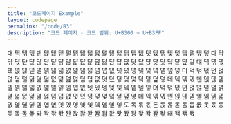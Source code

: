 ```yaml
---
title: "코드페이지 Example"
layout: codepage
permalink: "/code/B3"
description: "코드 페이지 - 코드 범위: U+B300 ~ U+B3FF"
---
```


<span class="character">대</span>
<span class="character">댁</span>
<span class="character">댂</span>
<span class="character">댃</span>
<span class="character">댄</span>
<span class="character">댅</span>
<span class="character">댆</span>
<span class="character">댇</span>
<span class="character">댈</span>
<span class="character">댉</span>
<span class="character">댊</span>
<span class="character">댋</span>
<span class="character">댌</span>
<span class="character">댍</span>
<span class="character">댎</span>
<span class="character">댏</span>
<span class="character">댐</span>
<span class="character">댑</span>
<span class="character">댒</span>
<span class="character">댓</span>
<span class="character">댔</span>
<span class="character">댕</span>
<span class="character">댖</span>
<span class="character">댗</span>
<span class="character">댘</span>
<span class="character">댙</span>
<span class="character">댚</span>
<span class="character">댛</span>
<span class="character">댜</span>
<span class="character">댝</span>
<span class="character">댞</span>
<span class="character">댟</span>
<span class="character">댠</span>
<span class="character">댡</span>
<span class="character">댢</span>
<span class="character">댣</span>
<span class="character">댤</span>
<span class="character">댥</span>
<span class="character">댦</span>
<span class="character">댧</span>
<span class="character">댨</span>
<span class="character">댩</span>
<span class="character">댪</span>
<span class="character">댫</span>
<span class="character">댬</span>
<span class="character">댭</span>
<span class="character">댮</span>
<span class="character">댯</span>
<span class="character">댰</span>
<span class="character">댱</span>
<span class="character">댲</span>
<span class="character">댳</span>
<span class="character">댴</span>
<span class="character">댵</span>
<span class="character">댶</span>
<span class="character">댷</span>
<span class="character">댸</span>
<span class="character">댹</span>
<span class="character">댺</span>
<span class="character">댻</span>
<span class="character">댼</span>
<span class="character">댽</span>
<span class="character">댾</span>
<span class="character">댿</span>
<span class="character">덀</span>
<span class="character">덁</span>
<span class="character">덂</span>
<span class="character">덃</span>
<span class="character">덄</span>
<span class="character">덅</span>
<span class="character">덆</span>
<span class="character">덇</span>
<span class="character">덈</span>
<span class="character">덉</span>
<span class="character">덊</span>
<span class="character">덋</span>
<span class="character">덌</span>
<span class="character">덍</span>
<span class="character">덎</span>
<span class="character">덏</span>
<span class="character">덐</span>
<span class="character">덑</span>
<span class="character">덒</span>
<span class="character">덓</span>
<span class="character">더</span>
<span class="character">덕</span>
<span class="character">덖</span>
<span class="character">덗</span>
<span class="character">던</span>
<span class="character">덙</span>
<span class="character">덚</span>
<span class="character">덛</span>
<span class="character">덜</span>
<span class="character">덝</span>
<span class="character">덞</span>
<span class="character">덟</span>
<span class="character">덠</span>
<span class="character">덡</span>
<span class="character">덢</span>
<span class="character">덣</span>
<span class="character">덤</span>
<span class="character">덥</span>
<span class="character">덦</span>
<span class="character">덧</span>
<span class="character">덨</span>
<span class="character">덩</span>
<span class="character">덪</span>
<span class="character">덫</span>
<span class="character">덬</span>
<span class="character">덭</span>
<span class="character">덮</span>
<span class="character">덯</span>
<span class="character">데</span>
<span class="character">덱</span>
<span class="character">덲</span>
<span class="character">덳</span>
<span class="character">덴</span>
<span class="character">덵</span>
<span class="character">덶</span>
<span class="character">덷</span>
<span class="character">델</span>
<span class="character">덹</span>
<span class="character">덺</span>
<span class="character">덻</span>
<span class="character">덼</span>
<span class="character">덽</span>
<span class="character">덾</span>
<span class="character">덿</span>
<span class="character">뎀</span>
<span class="character">뎁</span>
<span class="character">뎂</span>
<span class="character">뎃</span>
<span class="character">뎄</span>
<span class="character">뎅</span>
<span class="character">뎆</span>
<span class="character">뎇</span>
<span class="character">뎈</span>
<span class="character">뎉</span>
<span class="character">뎊</span>
<span class="character">뎋</span>
<span class="character">뎌</span>
<span class="character">뎍</span>
<span class="character">뎎</span>
<span class="character">뎏</span>
<span class="character">뎐</span>
<span class="character">뎑</span>
<span class="character">뎒</span>
<span class="character">뎓</span>
<span class="character">뎔</span>
<span class="character">뎕</span>
<span class="character">뎖</span>
<span class="character">뎗</span>
<span class="character">뎘</span>
<span class="character">뎙</span>
<span class="character">뎚</span>
<span class="character">뎛</span>
<span class="character">뎜</span>
<span class="character">뎝</span>
<span class="character">뎞</span>
<span class="character">뎟</span>
<span class="character">뎠</span>
<span class="character">뎡</span>
<span class="character">뎢</span>
<span class="character">뎣</span>
<span class="character">뎤</span>
<span class="character">뎥</span>
<span class="character">뎦</span>
<span class="character">뎧</span>
<span class="character">뎨</span>
<span class="character">뎩</span>
<span class="character">뎪</span>
<span class="character">뎫</span>
<span class="character">뎬</span>
<span class="character">뎭</span>
<span class="character">뎮</span>
<span class="character">뎯</span>
<span class="character">뎰</span>
<span class="character">뎱</span>
<span class="character">뎲</span>
<span class="character">뎳</span>
<span class="character">뎴</span>
<span class="character">뎵</span>
<span class="character">뎶</span>
<span class="character">뎷</span>
<span class="character">뎸</span>
<span class="character">뎹</span>
<span class="character">뎺</span>
<span class="character">뎻</span>
<span class="character">뎼</span>
<span class="character">뎽</span>
<span class="character">뎾</span>
<span class="character">뎿</span>
<span class="character">돀</span>
<span class="character">돁</span>
<span class="character">돂</span>
<span class="character">돃</span>
<span class="character">도</span>
<span class="character">독</span>
<span class="character">돆</span>
<span class="character">돇</span>
<span class="character">돈</span>
<span class="character">돉</span>
<span class="character">돊</span>
<span class="character">돋</span>
<span class="code tofu"></span>
<span class="code tofu"></span>
<span class="code tofu"></span>
<span class="code tofu"></span>
<span class="code tofu"></span>
<span class="code tofu"></span>
<span class="code tofu"></span>
<span class="code tofu"></span>
<span class="character">돔</span>
<span class="character">돕</span>
<span class="character">돖</span>
<span class="character">돗</span>
<span class="character">돘</span>
<span class="character">동</span>
<span class="character">돚</span>
<span class="code tofu"></span>
<span class="character">돜</span>
<span class="code tofu"></span>
<span class="character">돞</span>
<span class="character">돟</span>
<span class="character">돠</span>
<span class="character">돡</span>
<span class="character">돢</span>
<span class="character">돣</span>
<span class="character">돤</span>
<span class="character">돥</span>
<span class="character">돦</span>
<span class="character">돧</span>
<span class="code tofu"></span>
<span class="code tofu"></span>
<span class="code tofu"></span>
<span class="code tofu"></span>
<span class="code tofu"></span>
<span class="code tofu"></span>
<span class="code tofu"></span>
<span class="code tofu"></span>
<span class="character">돰</span>
<span class="character">돱</span>
<span class="character">돲</span>
<span class="character">돳</span>
<span class="character">돴</span>
<span class="character">돵</span>
<span class="character">돶</span>
<span class="code tofu"></span>
<span class="character">돸</span>
<span class="code tofu"></span>
<span class="character">돺</span>
<span class="character">돻</span>
<span class="character">돼</span>
<span class="character">돽</span>
<span class="character">돾</span>
<span class="character">돿</span>